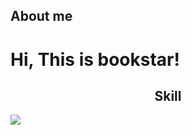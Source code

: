 ## About me

<h1 align="left"> Hi, This is bookstar! </h1>
<h2 align="middle"> Skill </h2>

<img src="https://img.shields.io/badge/C-#A8B9CC?style=for-the-badge&logo=C&logoColor=white">
<!--
**bookstar7/bookstar7** is a ✨ _special_ ✨ repository because its `README.md` (this file) appears on your GitHub profile.

Here are some ideas to get you started:

- 🔭 I’m currently working on ...
- 🌱 I’m currently learning ...
- 👯 I’m looking to collaborate on ...
- 🤔 I’m looking for help with ...
- 💬 Ask me about ...
- 📫 How to reach me: ...
- 😄 Pronouns: ...
- ⚡ Fun fact: ...
-->
